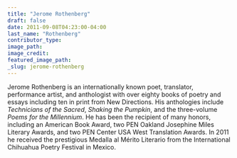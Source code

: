 ```yaml
---
title: "Jerome Rothenberg"
draft: false
date: 2011-09-08T04:23:00-04:00
last_name: "Rothenberg"
contributor_type:
image_path:
image_credit:
featured_image_path:
_slug: jerome-rothenberg
---
```


Jerome Rothenberg is an internationally known poet, translator, performance artist, and anthologist with over eighty books of poetry and essays including ten in print from New Directions. His anthologies include _Technicians of the Sacred_, _Shaking the Pumpkin_, and the three-volume _Poems for the Millennium_. He has been the recipient of many honors, including an American Book Award, two PEN Oakland Josephine Miles Literary Awards, and two PEN Center USA West Translation Awards. In 2011 he received the prestigious Medalla al Mérito Literario from the International Chihuahua Poetry Festival in Mexico.

